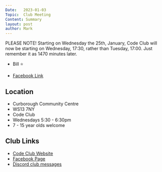 ```yaml
---
Date:   2023-01-03
Topic:  Club Meeting
Content: Summary
layout: post
author: Mark
---
```

PLEASE NOTE!
Starting on Wednesday the 25th, January, Code Club will now be starting on Wednesday, 17:30, rather than Tuesday, 17:00. Just remember it as 1470 minutes later. 
- Bill 
⭐️



* [Facebook Link](https://www.facebook.com/720665616418529/posts/675584440926647)

## Location

* Curborough Community Centre
* WS13 7NY
* Code Club
* Wednesdays 5:30 - 6:30pm
* 7 - 15 year olds welcome

## Club Links

* [Code Club Website](https://lichfield-code-club.github.io/)
* [Facebook Page](https://www.facebook.com/LichfieldCoders)
* [Discord club messages](https://discord.gg/szz6xGK)
